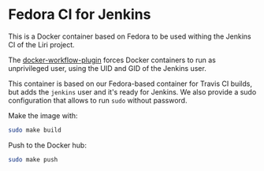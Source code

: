 Fedora CI for Jenkins
=====================

This is a Docker container based on Fedora to be used
withing the Jenkins CI of the Liri project.

The [docker-workflow-plugin](https://github.com/jenkinsci/docker-workflow-plugin)
forces Docker containers to run as unprivileged user, using the UID and GID
of the Jenkins user.

This container is based on our Fedora-based container for Travis CI builds,
but adds the `jenkins` user and it's ready for Jenkins.  We also provide
a sudo configuration that allows to run `sudo` without password.

Make the image with:

```sh
sudo make build
```

Push to the Docker hub:

```sh
sudo make push
```
